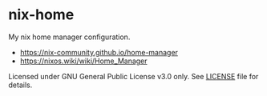 # nix-home
My nix home manager configuration.

- https://nix-community.github.io/home-manager
- https://nixos.wiki/wiki/Home_Manager

Licensed under GNU General Public License v3.0 only.  See [LICENSE](LICENSE) file for details.
